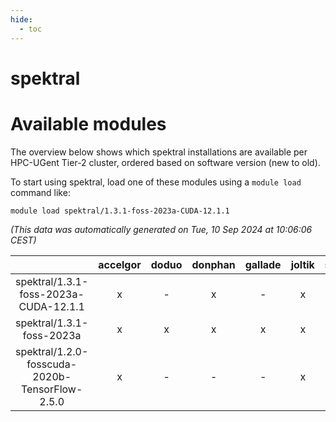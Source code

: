 ```yaml
---
hide:
  - toc
---
```


spektral
========

# Available modules


The overview below shows which spektral installations are available per HPC-UGent Tier-2 cluster, ordered based on software version (new to old).

To start using spektral, load one of these modules using a `module load` command like:

```shell
module load spektral/1.3.1-foss-2023a-CUDA-12.1.1
```

*(This data was automatically generated on Tue, 10 Sep 2024 at 10:06:06 CEST)*  

| |accelgor|doduo|donphan|gallade|joltik|shinx|skitty|
| :---: | :---: | :---: | :---: | :---: | :---: | :---: | :---: |
|spektral/1.3.1-foss-2023a-CUDA-12.1.1|x|-|x|-|x|-|-|
|spektral/1.3.1-foss-2023a|x|x|x|x|x|x|x|
|spektral/1.2.0-fosscuda-2020b-TensorFlow-2.5.0|x|-|-|-|x|-|-|
